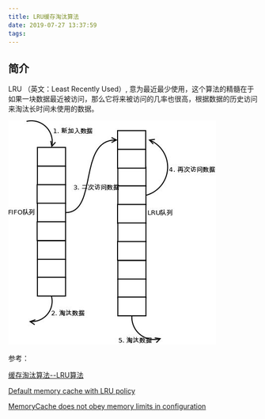 ```yaml
---
title: LRU缓存淘汰算法
date: 2019-07-27 13:37:59
tags:
---
```


## 简介

LRU （英文：Least Recently Used）, 意为最近最少使用，这个算法的精髓在于如果一块数据最近被访问，那么它将来被访问的几率也很高，根据数据的历史访问来淘汰长时间未使用的数据。

![v2-71b21233c615b1ce899cd4bd3122cbab_hd.jpg](/img/v2-71b21233c615b1ce899cd4bd3122cbab_hd.jpg)

参考：

[缓存淘汰算法--LRU算法](https://zhuanlan.zhihu.com/p/34989978)

[Default memory cache with LRU policy](https://stackoverflow.com/questions/9653696/default-memory-cache-with-lru-policy)

[MemoryCache does not obey memory limits in configuration](https://stackoverflow.com/questions/6895956/memorycache-does-not-obey-memory-limits-in-configuration)